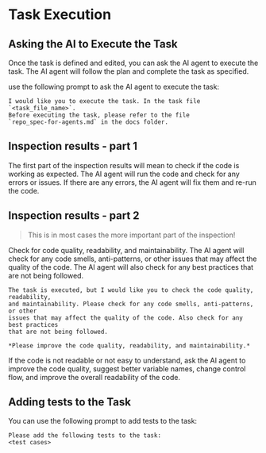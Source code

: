 # Task Execution

## Asking the AI to Execute the Task

Once the task is defined and edited, you can ask the AI agent to execute the task. The AI agent will follow the plan and complete the task as specified.

use the following prompt to ask the AI agent to execute the task:
```prompt
I would like you to execute the task. In the task file `<task_file_name>`.
Before executing the task, please refer to the file
`repo_spec-for-agents.md` in the docs folder.
```
## Inspection results - part 1
The first part of the inspection results will mean to check if the code is working as expected. The AI agent will run the code and check for any errors or issues. If there are any errors, the AI agent will fix them and re-run the code.

## Inspection results - part 2
> This is in most cases the more important part of the inspection!

Check for code quality, readability, and maintainability. The AI agent will check for any code smells, anti-patterns, or other issues that may affect the quality of the code. The AI agent will also check for any best practices that are not being followed.

```prompt
The task is executed, but I would like you to check the code quality, readability,
and maintainability. Please check for any code smells, anti-patterns, or other 
issues that may affect the quality of the code. Also check for any best practices 
that are not being followed.

*Please improve the code quality, readability, and maintainability.* 
```

If the code is not readable or not easy to understand, ask the AI agent to improve the code quality, suggest better variable names, change control flow, and improve the overall readability of the code.

  

## Adding tests to the Task

You can use the following prompt to add tests to the task:
```prompt
Please add the following tests to the task:
<test cases>
```

